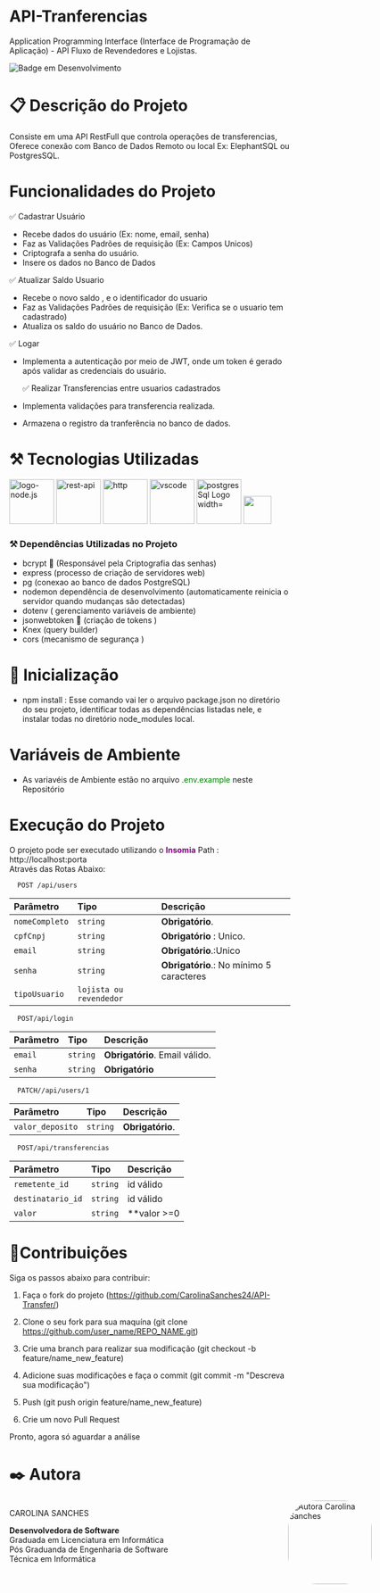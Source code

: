 # API-Tranferencias

Application Programming Interface (Interface de Programação de Aplicação) - API Fluxo de Revendedores e Lojistas.

![Badge em Desenvolvimento](http://img.shields.io/static/v1?label=STATUS&message=%20CONCLUIDO&color=GREEN&style=for-the-badge)

# :clipboard: Descrição do Projeto

Consiste em uma API RestFull que controla operações de transferencias,
Oferece conexão com Banco de Dados Remoto ou local Ex: ElephantSQL ou PostgresSQL.

# Funcionalidades do Projeto

✅ Cadastrar Usuário<br>

- Recebe dados do usuário (Ex: nome, email, senha)
- Faz as Validações Padrões de requisição (Ex: Campos Unicos)
- Criptografa a senha do usuário.
- Insere os dados no Banco de Dados

✅ Atualizar Saldo Usuario <br>

- Recebe o novo saldo , e o identificador do usuario
- Faz as Validações Padrões de requisição (Ex: Verifica se o usuario tem cadastrado)
- Atualiza os saldo do usuário no Banco de Dados.

✅ Logar <br>

- Implementa a autenticação por meio de JWT, onde um token é gerado após validar as credenciais do usuário.

  ✅ Realizar Transferencias entre usuarios cadastrados <br>

- Implementa validações para transferencia realizada.
- Armazena o registro da tranferência no banco de dados.

# :hammer_and_pick: Tecnologias Utilizadas

<div style="display:inline">
<img src="https://user-images.githubusercontent.com/25181517/183568594-85e280a7-0d7e-4d1a-9028-c8c2209e073c.png " width="80px" height="80px" alt="logo-node.js">
<img src = "https://user-images.githubusercontent.com/25181517/192107858-fe19f043-c502-4009-8c47-476fc89718ad.png" width="80px" height="80px" alt="rest-api">
<img src = "https://user-images.githubusercontent.com/25181517/192107854-765620d7-f909-4953-a6da-36e1ef69eea6.png"  width="80px" height="80px" alt="http">
<img src = "https://user-images.githubusercontent.com/25181517/192108891-d86b6220-e232-423a-bf5f-90903e6887c3.png"  width="80px" height="80px" alt="vscode">
<img src="https://cdn.jsdelivr.net/gh/devicons/devicon/icons/postgresql/postgresql-original-wordmark.svg" alt="postgresSql Logo width="80px" height="80px">
<img src="./img/elephantsqlLogo.png" height="50px">
</div>

### :hammer_and_pick: Dependências Utilizadas no Projeto

- bcrypt :closed_lock_with_key: (Responsável pela Criptografia das senhas)
- express (processo de criação de servidores web)
- pg (conexao ao banco de dados PostgreSQL)
- nodemon dependência de desenvolvimento (automaticamente reinicia o servidor quando mudanças são detectadas)
- dotenv ( gerenciamento variáveis de ambiente)
- jsonwebtoken :key: (criação de tokens )
- Knex (query builder)
- cors (mecanismo de segurança )

# 🚀 Inicialização

- npm install : Esse comando vai ler o arquivo package.json no diretório do seu projeto, identificar todas as dependências listadas nele, e instalar todas no diretório node_modules local.

# Variáveis de Ambiente

- As variavéis de Ambiente estão no arquivo <p style="color:green ;display:inline">.env.example</p> neste Repositório

# Execução do Projeto

O projeto pode ser executado utilizando o <strong style ="color:purple">Insomia</strong>
Path : http://localhost:porta
<br> Através das Rotas Abaixo:

```http
  POST /api/users
```

| Parâmetro      | Tipo                    | Descrição                                |
| :------------- | :---------------------- | :--------------------------------------- |
| `nomeCompleto` | `string`                | **Obrigatório**.                         |
| `cpfCnpj`      | `string`                | **Obrigatório** : Unico.                 |
| `email`        | `string`                | **Obrigatório**.:Unico                   |
| `senha`        | `string`                | **Obrigatório**.: No mínimo 5 caracteres |
| `tipoUsuario`  | `lojista ou revendedor` |                                          |

```http
  POST/api/login
```

| Parâmetro | Tipo     | Descrição                      |
| :-------- | :------- | :----------------------------- |
| `email`   | `string` | **Obrigatório**. Email válido. |
| `senha`   | `string` | **Obrigatório**                |

```http
  PATCH//api/users/1
```

| Parâmetro        | Tipo     | Descrição        |
| :--------------- | :------- | :--------------- |
| `valor_deposito` | `string` | **Obrigatório**. |

```http
  POST/api/transferencias
```

| Parâmetro         | Tipo     | Descrição     |
| :---------------- | :------- | :------------ |
| `remetente_id`    | `string` | id válido     |
| `destinatario_id` | `string` | id válido     |
| `valor`           | `string` | \*\*valor >=0 |

# 🤝Contribuições

Siga os passos abaixo para contribuir:

1. Faça o fork do projeto (https://github.com/CarolinaSanches24/API-Transfer/)

2. Clone o seu fork para sua maquína (git clone https://github.com/user_name/REPO_NAME.git)

3. Crie uma branch para realizar sua modificação (git checkout -b feature/name_new_feature)

4. Adicione suas modificações e faça o commit (git commit -m "Descreva sua modificação")

5. Push (git push origin feature/name_new_feature)

6. Crie um novo Pull Request

Pronto, agora só aguardar a análise

# :black_nib: Autora

<div style="display:flex">
<div style="display:flex">
<div style="width:500px">
<p style="margin-right:50px">CAROLINA SANCHES</p>
<p style="font-size=16px; text-align:justify"><b>Desenvolvedora de Software</b> <br>
Graduada em Licenciatura em Informática<br>
Pós Graduanda de Engenharia de Software<br>
Técnica em Informática</p>
</div>
<img src="./assets/Carolina Sanches Moraes .png" alt="Autora Carolina Sanches" style="border-radius:50px" width="150px" height="150px">

<br>
</div>
